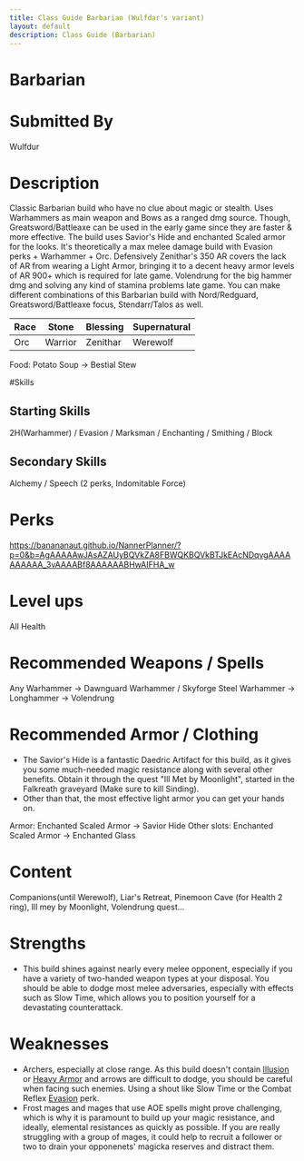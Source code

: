 ```yaml
---
title: Class Guide Barbarian (Wulfdar's variant)
layout: default
description: Class Guide (Barbarian) 
---
```


# Barbarian

# Submitted By

Wulfdur

# Description

Classic Barbarian build who have no clue about magic or stealth. Uses Warhammers as main weapon and Bows as a ranged dmg source. Though, Greatsword/Battleaxe can be used in the early game since they are faster & more effective. The build uses Savior's Hide and enchanted Scaled armor for the looks. It's theoretically a max melee damage build with Evasion perks + Warhammer + Orc. Defensively Zenithar's 350 AR covers the lack of AR from wearing a Light Armor, bringing it to a decent heavy armor levels of AR 900+ which is required for late game. Volendrung for the big hammer dmg and solving any kind of stamina problems late game.
You can make different combinations of this Barbarian build with Nord/Redguard, Greatsword/Battleaxe focus, Stendarr/Talos as well.



Race | Stone | Blessing | Supernatural
|--|--|--|--|
Orc | Warrior | Zenithar | Werewolf

Food: Potato Soup -> Bestial Stew

#Skills 

## Starting Skills

2H(Warhammer) / Evasion / Marksman / Enchanting / Smithing / Block

## Secondary Skills

 Alchemy / Speech (2 perks, Indomitable Force)

# Perks

https://banananaut.github.io/NannerPlanner/?p=0&b=AgAAAAAwJAsAZAUyBQVkZA8FBWQKBQVkBTJkEAcNDqvgAAAAAAAAAA_3vAAAABf8AAAAAABHwAIFHA_w

# Level ups

All Health

# Recommended Weapons / Spells

Any Warhammer -> Dawnguard Warhammer / Skyforge Steel Warhammer  -> Longhammer -> Volendrung

# Recommended Armor / Clothing
- The Savior's Hide is a fantastic Daedric Artifact for this build, as it gives you some much-needed magic resistance along with several other benefits. Obtain it through the quest "Ill Met by Moonlight", started in the Falkreath graveyard (Make sure to kill Sinding).
- Other than that, the most effective light armor you can get your hands on.

Armor: Enchanted Scaled Armor -> Savior Hide
Other slots: Enchanted Scaled Armor -> Enchanted Glass


# Content
Companions(until Werewolf), Liar's Retreat, Pinemoon Cave (for Health 2 ring), Ill mey by Moonlight, Volendrung quest…

# Strengths
- This build shines against nearly every melee opponent, especially if you have a variety of two-handed weapon types at your disposal. You should be able to dodge most melee adversaries, especially with effects such as Slow Time, which allows you to position yourself for a devastating counterattack.

# Weaknesses
- Archers, especially at close range. As this build doesn't contain [Illusion](..\..\08-SkillAnalysis\Illusion) or [Heavy Armor](..\..\08-SkillAnalysis\Heavy-Armor) and arrows are difficult to dodge, you should be careful when facing such enemies. Using a shout like Slow Time or the Combat Reflex [Evasion](..\..\08-SkillAnalysis\Evasion) perk.
- Frost mages and mages that use AOE spells might prove challenging, which is why it is paramount to build up your magic resistance, and ideally, elemental resistances as quickly as possible. If you are really struggling with a group of mages, it could help to recruit a follower or two to drain your opponenets' magicka reserves and distract them.